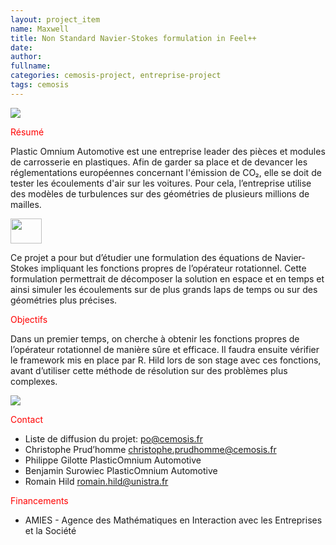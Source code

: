 ```yaml
---
layout: project_item
name: Maxwell
title: Non Standard Navier-Stokes formulation in Feel++
date: 
author: 
fullname: 
categories: cemosis-project, entreprise-project
tags: cemosis
---
```


<img src="/_posts/img/project/po.png">

<p style="color:red">Résumé</p>

Plastic Omnium Automotive est une entreprise leader des pièces et modules de carrosserie en plastiques. Afin de garder sa place et de devancer les réglementations européennes concernant l'émission de CO₂, elle se doit de tester les écoulements d'air sur les voitures. Pour cela, l’entreprise utilise des modèles de turbulences sur des géométries de plusieurs millions de mailles.

<img src="/_posts/img/cylMode0.png" height="40vh" width="50vw">

Ce projet a pour but d’étudier une formulation des équations de Navier-Stokes impliquant les fonctions propres de l’opérateur rotationnel. Cette formulation permettrait de décomposer la solution en espace et en temps et ainsi simuler les écoulements sur de plus grands laps de temps ou sur des géométries plus précises.

<p style="color:red">Objectifs</p>

Dans un premier temps, on cherche à obtenir les fonctions propres de l’opérateur rotationnel de manière sûre et efficace.
Il faudra ensuite vérifier le framework mis en place par R. Hild lors de son stage avec ces fonctions, avant d’utiliser cette méthode de résolution sur des problèmes plus complexes.

<img src="/_posts/img/sphMode0.png"> 

<p style="color:red">Contact</p>

- Liste de diffusion du projet: po@cemosis.fr
- Christophe Prud’homme christophe.prudhomme@cemosis.fr
- Philippe Gilotte PlasticOmnium Automotive
- Benjamin Surowiec PlasticOmnium Automotive
- Romain Hild romain.hild@unistra.fr 

<p style="color:red">Financements</p>

- AMIES - Agence des Mathématiques en Interaction avec les Entreprises et la Société